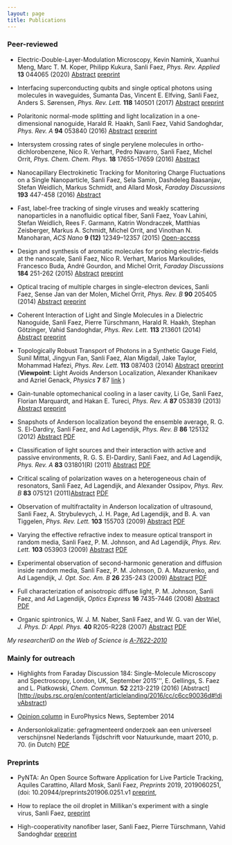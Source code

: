 ```yaml
---
layout: page
title: Publications
---
```


### Peer-reviewed

* Electric-Double-Layer-Modulation Microscopy, 
Kevin Namink, Xuanhui Meng, Marc T. M. Koper, Philipp Kukura, Sanli Faez,
_Phys. Rev. Applied_ __13__ 044065 \(2020\) [Abstract](https://journals.aps.org/prapplied/abstract/10.1103/PhysRevApplied.13.044065) [preprint](https://arxiv.org/abs/1909.12801)

* Interfacing superconducting qubits and single optical photons using molecules in waveguides,
Sumanta Das, Vincent E. Elfving, Sanli Faez, Anders S. Sørensen, _Phys. Rev. Lett._ __118__ 140501 \(2017\) [Abstract](https://journals.aps.org/prl/abstract/10.1103/PhysRevLett.118.140501) [preprint](https://arxiv.org/abs/1607.06271)

* Polaritonic normal-mode splitting and light localization in a one-dimensional nanoguide,
Harald R. Haakh, Sanli Faez, Vahid Sandoghdar,  _Phys. Rev. A_ __94__ 053840 \(2016\) [Abstract](http://journals.aps.org/pra/abstract/10.1103/PhysRevA.94.053840) [preprint](http://arxiv.org/abs/1510.07979)

* Intersystem crossing rates of single perylene molecules in ortho-dichlorobenzene,
Nico R. Verhart,  Pedro Navarro,  Sanli Faez,  Michel Orrit, _Phys. Chem. Chem. Phys._ __18__ 17655-17659 \(2016\) [Abstract](http://pubs.rsc.org/en/content/articlelanding/2016/cp/c6cp02678h#!divAbstract)

* Nanocapillary Electrokinetic Tracking for Monitoring Charge Fluctuations on a Single Nanoparticle,
Sanli Faez, Sela Samin, Dashdeleg Baasanjav, Stefan Weidlich, Markus Schmidt, and Allard Mosk, _Faraday Discussions_ __193__ 447-458 \(2016\) [Abstract](http://pubs.rsc.org/en/Content/ArticleLanding/2016/FD/C6FD00097E#!divAbstract)

* Fast, label-free tracking of single viruses and weakly scattering nanoparticles in a nanofluidic optical fiber, 
Sanli Faez, Yoav Lahini, Stefan Weidlich, Rees F. Garmann, Katrin Wondraczek, Matthias Zeisberger, Markus A. Schmidt, Michel Orrit, and Vinothan N. Manoharan, _ACS Nano_ __9 (12)__ 12349–12357 \(2015\) [Open-access](http://pubs.acs.org/doi/abs/10.1021/acsnano.5b05646)

* Design and synthesis of aromatic molecules for probing electric-fields at the nanoscale,
Sanli Faez, Nico R. Verhart, Marios Markoulides, Francesco Buda, André Gourdon, and Michel Orrit, _Faraday Discussions_ __184__ 251-262 \(2015\) [Abstract](http://pubs.rsc.org/en/content/articlelanding/2015/fd/c5fd00065c#!divAbstract) [preprint](http://arxiv.org/abs/1511.08597)

* Optical tracing of multiple charges in single-electron devices,
Sanli Faez, Sense Jan van der Molen, Michel Orrit, _Phys. Rev. B_ __90__ 205405 \(2014\) [Abstract](http://journals.aps.org/prb/abstract/10.1103/PhysRevB.90.205405) [preprint](http://arxiv.org/abs/1408.6977)

* Coherent Interaction of Light and Single Molecules in a Dielectric Nanoguide,
Sanli Faez, Pierre Türschmann, Harald R. Haakh, Stephan Götzinger, Vahid Sandoghdar, _Phys. Rev. Lett._ __113__ 213601 \(2014\) [Abstract](http://journals.aps.org/prl/abstract/10.1103/PhysRevLett.113.213601) [preprint](http://arxiv.org/abs/1407.2846)

* Topologically Robust Transport of Photons in a Synthetic Gauge Field,
Sunil Mittal, Jingyun Fan, Sanli Faez, Alan Migdall, Jake Taylor, Mohammad Hafezi, _Phys. Rev. Lett._ __113__ 087403 \(2014\) [Abstract](http://link.aps.org/doi/10.1103/PhysRevLett.113.087403) [preprint](http://arxiv.org/abs/1404.0090)  \(__Viewpoint__: Light Avoids Anderson Localization, Alexander Khanikaev and Azriel Genack, _Physics_ __7__ 87 [link](http://physics.aps.org/articles/v7/87) \)

* Gain-tunable optomechanical cooling in a laser cavity,
Li Ge, Sanli Faez, Florian Marquardt, and Hakan E. Tureci, _Phys. Rev. A_ __87__  053839 \(2013\) [Abstract](http://link.aps.org/doi/10.1103/PhysRevA.87.053839) [preprint](http://arxiv.org/abs/1301.3762)

* Snapshots of Anderson localization beyond the ensemble average,
R. G. S. El-Dardiry, Sanli Faez, and Ad Lagendijk, _Phys. Rev. B_ __86__ 125132 \(2012\) [Abstract](http://link.aps.org/doi/10.1103/PhysRevB.86.125132) [PDF](/docs/2012_transverse_PRB.pdf)

* Classification of light sources and their interaction with active and passive environments,
R. G. S. El-Dardiry, Sanli Faez, and Ad Lagendijk, _Phys. Rev. A_ __83__  031801\(R\) \(2011\) [Abstract](http://link.aps.org/doi/10.1103/PhysRevA.83.031801) [PDF](/docs/2011_sources_PRA.pdf)

* Critical scaling of polarization waves on a heterogeneous chain of resonators,
Sanli Faez, Ad Lagendijk, and Alexander Ossipov, _Phys. Rev. B_ __83__ 075121 \(2011\)[Abstract](http://link.aps.org/doi/10.1103/PhysRevB.83.075121) [PDF](/docs/2011_dipolechain_PRB.pdf)

* Observation of multifractality in Anderson localization of ultrasound, 
Sanli Faez, A. Strybulevych, J. H. Page, Ad Lagendijk, and B. A. van Tiggelen, _Phys. Rev. Lett._ __103__ 155703 \(2009\) [Abstract](http://link.aps.org/doi/10.1103/PhysRevLett.103.155703) [PDF](/docs/2009_multifractal_PRL.pdf)

* Varying the effective refractive index to measure optical transport in random media,
Sanli Faez, P. M. Johnson, and Ad Lagendijk, _Phys. Rev. Lett._ __103__ 053903 \(2009\) [Abstract](http://link.aps.org/doi/10.1103/PhysRevLett.103.053903) [PDF](/docs/2009_rit_PRL.pdf)

* Experimental observation of second-harmonic generation and diffusion inside random media,
Sanli Faez, P. M. Johnson, D. A. Mazurenko, and Ad Lagendijk, _J. Opt. Soc. Am. B_ __26__ 235-243 \(2009\) [Abstract](http://www.opticsinfobase.org/josab/abstract.cfm?URI=josab-26-2-235) [PDF](/docs/2009_shgdiffusion_JOSAB.pdf)

* Full characterization of anisotropic diffuse light,
P. M. Johnson, Sanli Faez, and Ad Lagendijk, _Optics Express_ __16__ 7435-7446 \(2008\) [Abstract](http://www.opticsinfobase.org/oe/abstract.cfm?URI=oe-16-10-7435) [PDF](/docs/2008_aniso_OE.pdf)

* Organic spintronics,
W. J. M. Naber, Sanli Faez, and W. G. van der Wiel, _J. Phys. D: Appl. Phys._ __40__ R205-R228 \(2007\) [Abstract](http://iopscience.iop.org/0022-3727/40/12/R01/) [PDF](/docs/2007_organicspintronics_JPD.pdf)

_My researcherID on the Web of Science is [A-7622-2010](http://www.researcherid.com/rid/A-7622-2010)_

### Mainly for outreach

* Highlights from Faraday Discussion 184: Single-Molecule Microscopy and Spectroscopy, London, UK, September 2015''', E. Gellings, S. Faez and L. Piatkowski, _Chem. Commun._ __52__ 2213-2219 \(2016\) [Abstract][http://pubs.rsc.org/en/content/articlelanding/2016/cc/c6cc90036d#!divAbstract) 

* [Opinion column](http://www.zyyne.com/zh5/135423#p=33) in EuroPhysics News, September 2014

* Andersonlokalizatie: gefragmenteerd onderzoek aan een universeel verschijnsnel
Nederlands Tijdschrift voor Natuurkunde, maart 2010, p. 70. \(in Dutch\) [PDF](/docs/2010_AL_ntvn.pdf)

### Preprints
* PyNTA: An Open Source Software Application for Live Particle Tracking,
Aquiles Carattino, Allard Mosk, Sanli Faez, _Preprints_ 2019, 2019060251, (doi: 10.20944/preprints201906.0251.v1 [preprint](https://www.preprints.org/manuscript/201906.0251/v1), 

* How to replace the oil droplet in Millikan's experiment with a single virus, Sanli Faez, [preprint](http://arxiv.org/abs/1601.01226)

* High-cooperativity nanofiber laser,
Sanli Faez, Pierre Türschmann, Vahid Sandoghdar [preprint](http://arxiv.org/abs/1403.1885) 
